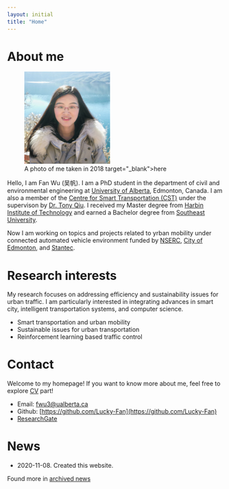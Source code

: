 ```yaml
---
layout: initial
title: "Home"
---
```


# About me

<figure class="right">
  <img src="assets/images/fan.jpg" width="200" alt="My portrait"/>
  <figcaption>A photo of me taken in 2018 target="_blank">here</a></figcaption>
</figure>

Hello, I am Fan Wu (吴帆). I am a PhD student in the department of civil and environmental engineering at [University of Alberta](https://www.ualberta.ca/), Edmonton, Canada. I am also a member of the [Centre for Smart Transportation (CST)](https://www.ualberta.ca/engineering/research/groups/smart-transportation/) under the supervison by [Dr. Tony Qiu](https://scholar.google.ca/citations?user=S-1yR10AAAAJ&hl=en). I received my Master degree from [Harbin Institute of Technology](https://www.hit.edu.cn/) and earned a Bachelor degree from [Southeast University](https://www.seu.edu.cn/). 

Now I am working on topics and projects related to yrban mobility under connected automated vehicle environment funded by [NSERC](https://www.nserc-crsng.gc.ca/), [City of Edmonton](https://www.edmonton.ca/), and [Stantec](https://www.stantec.com/en).


# Research interests
My research focuses on addressing efficiency and sustainability issues for urban traffic. I am particularly interested in integrating advances in smart city, intelligent transportation systems, and computer science.
- Smart transportation and urban mobility 
- Sustainable issues for urban transportation
- Reinforcement learning based traffic control


# Contact
Welcome to my homepage! If you want to know more about me, feel free to explore [CV](_pages/CV.md) part! 
- Email: [fwu3@ualberta.ca](mailto:fwu3@ualberta.ca)
- Github: [https://github.com/Lucky-Fan](https://github.com/Lucky-Fan)
- [ResearchGate](https://www.researchgate.net/profile/Fan_Wu33)


# News
- 2020-11-08. Created this website.

Found more in [archived news](_posts/2020-11-08-archived-news.md) 

